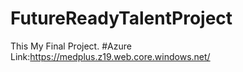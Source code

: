 # FutureReadyTalentProject
This My Final Project. #Azure Link:https://medplus.z19.web.core.windows.net/
